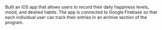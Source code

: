 Built an iOS app that allows users to record their daily happiness levels, mood, and desired habits.
The app is connected to Google Firebase so that each individual user can track their entries in an archive section of the
program.
